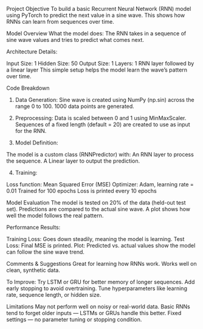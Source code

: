 Project Objective
To build a basic Recurrent Neural Network (RNN) model using PyTorch to predict the next value in a sine wave. This shows how RNNs can learn from sequences over time.

Model Overview
What the model does:
The RNN takes in a sequence of sine wave values and tries to predict what comes next.

Architecture Details:

Input Size: 1
Hidden Size: 50
Output Size: 1
Layers: 1 RNN layer followed by a linear layer
This simple setup helps the model learn the wave’s pattern over time.

Code Breakdown
1. Data Generation:
Sine wave is created using NumPy (np.sin) across the range 0 to 100.
1000 data points are generated.

2. Preprocessing:
Data is scaled between 0 and 1 using MinMaxScaler.
Sequences of a fixed length (default = 20) are created to use as input for the RNN.

3. Model Definition:

The model is a custom class (RNNPredictor) with:
An RNN layer to process the sequence.
A Linear layer to output the prediction.

4. Training:

Loss function: Mean Squared Error (MSE)
Optimizer: Adam, learning rate = 0.01
Trained for 100 epochs
Loss is printed every 10 epochs

Model Evaluation
The model is tested on 20% of the data (held-out test set).
Predictions are compared to the actual sine wave.
A plot shows how well the model follows the real pattern.

Performance Results:

Training Loss: Goes down steadily, meaning the model is learning.
Test Loss: Final MSE is printed.
Plot: Predicted vs. actual values show the model can follow the sine wave trend.

Comments & Suggestions
Great for learning how RNNs work.
Works well on clean, synthetic data.

To Improve:
Try LSTM or GRU for better memory of longer sequences.
Add early stopping to avoid overtraining.
Tune hyperparameters like learning rate, sequence length, or hidden size.

Limitations
May not perform well on noisy or real-world data.
Basic RNNs tend to forget older inputs — LSTMs or GRUs handle this better.
Fixed settings — no parameter tuning or stopping condition.
